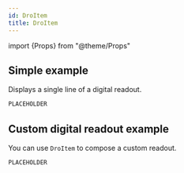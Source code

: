 ```yaml
---
id: DroItem
title: DroItem
---
```


import {Props} from "@theme/Props"

## Simple example

Displays a single line of a digital readout. 

```jsx gb=DroItem/DroItem_simple.example.jsx
PLACEHOLDER
```

<Props of="DroItem"/>

## Custom digital readout example

You can use `DroItem` to compose a custom readout.

```jsx gb=DroItem/DroItem_complex.example.jsx
PLACEHOLDER
```


